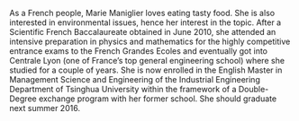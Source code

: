 As a French people, Marie Maniglier loves eating tasty food. She is also interested in environmental issues, hence her interest in the topic. 
After a Scientific French Baccalaureate obtained in June 2010, she attended an intensive preparation in physics and mathematics for the highly competitive entrance exams to the French Grandes Ecoles and eventually got into Centrale Lyon (one of France’s top general engineering school) where she studied for a couple of years. 
She is now enrolled in the English Master in Management Science and Engineering of the Industrial Engineering Department of Tsinghua University within the framework of a Double-Degree exchange program with her former school. She should graduate next summer 2016.
